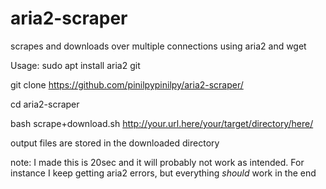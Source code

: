 # aria2-scraper
scrapes and downloads over multiple connections using aria2 and wget

Usage:
sudo apt install aria2 git

git clone https://github.com/pinilpypinilpy/aria2-scraper/

cd aria2-scraper

bash scrape+download.sh http://your.url.here/your/target/directory/here/

output files are stored in the downloaded directory

note: I made this is 20sec and it will probably not work as intended. For instance I keep getting aria2 errors, but everything *should* work in the end
